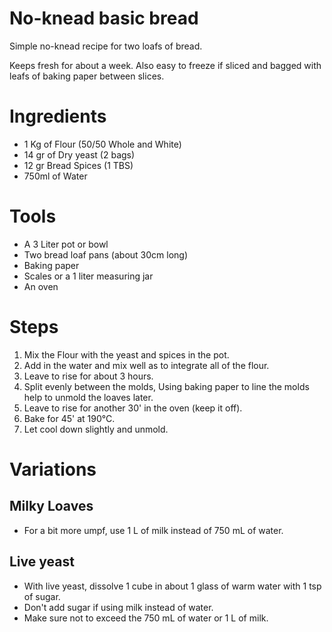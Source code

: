 No-knead basic bread
========================
Simple no-knead recipe for two loafs of bread.

Keeps fresh for about a week. Also easy to freeze if sliced and bagged with leafs of baking paper between slices.

# Ingredients

 - 1 Kg of Flour (50/50 Whole and White)
 - 14 gr of Dry yeast (2 bags)
 - 12 gr Bread Spices (1 TBS)
 - 750ml of Water

# Tools

 - A 3 Liter pot or bowl
 - Two bread loaf pans (about 30cm long)
 - Baking paper
 - Scales or a 1 liter measuring jar
 - An oven

# Steps

 1. Mix the Flour with the yeast and spices in the pot.
 2. Add in the water and mix well as to integrate all of the flour.
 3. Leave to rise for about 3 hours.
 4. Split evenly between the molds, Using baking paper to line the molds help to unmold the loaves later.
 5. Leave to rise for another 30' in the oven (keep it off).
 5. Bake for 45' at 190°C.
 6. Let cool down slightly and unmold.

# Variations

## Milky Loaves

 - For a bit more umpf, use 1 L of milk instead of 750 mL of water.

## Live yeast

 - With live yeast, dissolve 1 cube in about 1 glass of warm water with 1 tsp of sugar.
 - Don't add sugar if using milk instead of water.
 - Make sure not to exceed the 750 mL of water or 1 L of milk.
